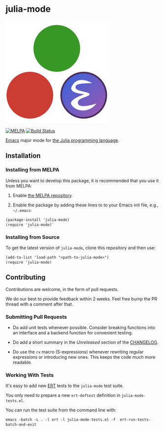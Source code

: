 # julia-mode

![julia-emacs julia-mode logo](./logo/julia-emacs-logo.svg)

[![MELPA](https://melpa.org/packages/julia-mode-badge.svg)](https://melpa.org/#/julia-mode)
[![Build Status](https://travis-ci.org/JuliaEditorSupport/julia-emacs.svg?branch=master)](https://travis-ci.org/JuliaEditorSupport/julia-emacs)

[Emacs](https://www.gnu.org/software/emacs/) major mode for [the Julia programming language](https://julialang.org/).


## Installation

### Installing from MELPA

Unless you want to develop this package, it is recommended that you use it from MELPA:

1. Enable [the MELPA repository](https://melpa.org/#/getting-started).

2. Enable the package by adding these lines to to your Emacs init file, e.g., `~/.emacs`:

```elisp
(package-install 'julia-mode)
(require 'julia-mode)`
```

### Installing from Source

To get the latest version of `julia-mode`, clone this repository and then use:

```elisp
(add-to-list 'load-path "<path-to-julia-mode>")
(require 'julia-mode)
```

## Contributing

Contributions are welcome, in the form of pull requests.

We do our best to provide feedback within 2 weeks. Feel free bump the PR thread with a comment after that.


### Submitting Pull Requests

- Do add unit tests whenever possible. Consider breaking functions into an interface and a backend function for convenient testing.

- Do add a short summary in the *Unreleased* section of the [CHANGELOG](CHANGELOG.md#unreleased).

- Do use the `rx` macro (S-expressions) whenever rewriting regular expressions or introducing new ones. This keeps the code much more readable.


### Working With Tests

It's easy to add new [ERT](https://www.gnu.org/software/emacs/manual/html_node/ert/index.html) tests to the `julia-mode` test suite.

You only need to prepare a new `ert-deftest` definition in `julia-mode-tests.el`.

You can run the test suite from the command line with:

```
emacs -batch -L . -l ert -l julia-mode-tests.el -f  ert-run-tests-batch-and-exit
```
